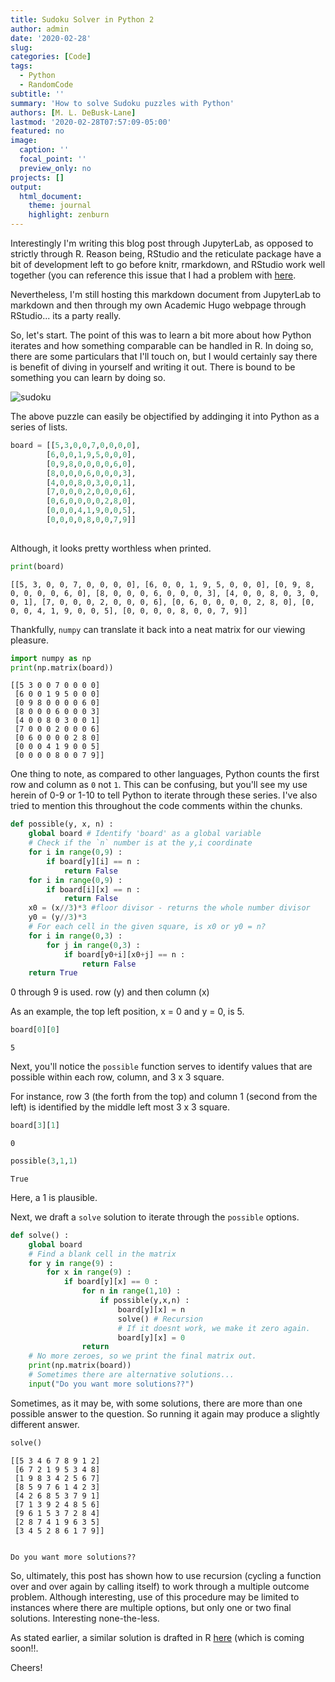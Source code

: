 ```yaml
---
title: Sudoku Solver in Python 2
author: admin
date: '2020-02-28'
slug:  
categories: [Code]
tags:
  - Python
  - RandomCode
subtitle: ''
summary: 'How to solve Sudoku puzzles with Python'
authors: [M. L. DeBusk-Lane]
lastmod: '2020-02-28T07:57:09-05:00'
featured: no
image:
  caption: ''
  focal_point: ''
  preview_only: no
projects: []
output: 
  html_document:
    theme: journal
    highlight: zenburn
---
```


Interestingly I'm writing this blog post through JupyterLab, as opposed to strictly through R. Reason being, RStudio and the reticulate package have a bit of development left to go before knitr, rmarkdown, and RStudio work well together (you can reference this issue that I had a problem with [here](https://github.com/yihui/knitr/issues/1505). 
 
Nevertheless, I'm still hosting this markdown document from JupyterLab to markdown and then through my own Academic Hugo webpage through RStudio... its a party really. 

 
So, let's start. The point of this was to learn a bit more about how Python iterates and how something comparable can be handled in R. In doing so, there are some particulars that I'll touch on, but I would certainly say there is benefit of diving in yourself and writing it out. There is bound to be something you can learn by doing so. 
 
![sudoku](https://raw.githubusercontent.com/debusklaneml/mldebusklane.com/master/content/post/Random_Code/sudoku.png "sudoku")


The above puzzle can easily be objectified by addinging it into Python as a series of lists. 


```python
board = [[5,3,0,0,7,0,0,0,0],
        [6,0,0,1,9,5,0,0,0],
        [0,9,8,0,0,0,0,6,0],
        [8,0,0,0,6,0,0,0,3],
        [4,0,0,8,0,3,0,0,1],
        [7,0,0,0,2,0,0,0,6],
        [0,6,0,0,0,0,2,8,0],
        [0,0,0,4,1,9,0,0,5],
        [0,0,0,0,8,0,0,7,9]]
        
```

Although, it looks pretty worthless when printed. 


```python
print(board)
```

    [[5, 3, 0, 0, 7, 0, 0, 0, 0], [6, 0, 0, 1, 9, 5, 0, 0, 0], [0, 9, 8, 0, 0, 0, 0, 6, 0], [8, 0, 0, 0, 6, 0, 0, 0, 3], [4, 0, 0, 8, 0, 3, 0, 0, 1], [7, 0, 0, 0, 2, 0, 0, 0, 6], [0, 6, 0, 0, 0, 0, 2, 8, 0], [0, 0, 0, 4, 1, 9, 0, 0, 5], [0, 0, 0, 0, 8, 0, 0, 7, 9]]


Thankfully, `numpy` can translate it back into a neat matrix for our viewing pleasure. 


```python
import numpy as np
print(np.matrix(board))
```

    [[5 3 0 0 7 0 0 0 0]
     [6 0 0 1 9 5 0 0 0]
     [0 9 8 0 0 0 0 6 0]
     [8 0 0 0 6 0 0 0 3]
     [4 0 0 8 0 3 0 0 1]
     [7 0 0 0 2 0 0 0 6]
     [0 6 0 0 0 0 2 8 0]
     [0 0 0 4 1 9 0 0 5]
     [0 0 0 0 8 0 0 7 9]]


One thing to note, as compared to other languages, Python counts the first row and column as `0` not `1`. This can be confusing, but you'll see my use herein of 0-9 or 1-10 to tell Python to iterate through these series. I've also tried to mention this throughout the code comments within the chunks. 


```python
def possible(y, x, n) : 
    global board # Identify 'board' as a global variable
    # Check if the `n` number is at the y,i coordinate
    for i in range(0,9) :
        if board[y][i] == n :
            return False
    for i in range(0,9) : 
        if board[i][x] == n :
            return False
    x0 = (x//3)*3 #floor divisor - returns the whole number divisor
    y0 = (y//3)*3
    # For each cell in the given square, is x0 or y0 = n?
    for i in range(0,3) :
        for j in range(0,3) :
            if board[y0+i][x0+j] == n :
                return False
    return True
```

0 through 9 is used. row (y) and then column (x)

As an example, the top left position, x = 0 and y = 0, is 5.


```python
board[0][0]
```




    5



Next, you'll notice the `possible` function serves to identify values that are possible within each row, column, and 3 x 3 square. 

For instance, row 3 (the forth from the top) and column 1 (second from the left) is identified by the middle left most 3 x 3 square. 


```python
board[3][1]
```




    0




```python
possible(3,1,1)
```




    True



Here, a 1 is plausible. 

Next, we draft a `solve` solution to iterate through the `possible` options. 


```python
def solve() : 
    global board
    # Find a blank cell in the matrix
    for y in range(9) :
        for x in range(9) :
            if board[y][x] == 0 :
                for n in range(1,10) :
                    if possible(y,x,n) : 
                        board[y][x] = n
                        solve() # Recursion
                        # If it doesnt work, we make it zero again.
                        board[y][x] = 0
                return
    # No more zeroes, so we print the final matrix out. 
    print(np.matrix(board))
    # Sometimes there are alternative solutions...
    input("Do you want more solutions??")
```

Sometimes, as it may be, with some solutions, there are more than one possible answer to the question. So running it again may produce a slightly different answer. 


```python
solve()
```

    [[5 3 4 6 7 8 9 1 2]
     [6 7 2 1 9 5 3 4 8]
     [1 9 8 3 4 2 5 6 7]
     [8 5 9 7 6 1 4 2 3]
     [4 2 6 8 5 3 7 9 1]
     [7 1 3 9 2 4 8 5 6]
     [9 6 1 5 3 7 2 8 4]
     [2 8 7 4 1 9 6 3 5]
     [3 4 5 2 8 6 1 7 9]]


    Do you want more solutions?? 


So, ultimately, this post has shown how to use recursion (cycling a function over and over again by calling itself) to work through a multiple outcome problem. Although interesting, use of this procedure may be limited to instances where there are multiple options, but only one or two final solutions. Interesting none-the-less. 

As stated earlier, a similar solution is drafted in R [here](xxxx) (which is coming soon!!. 

Cheers!
